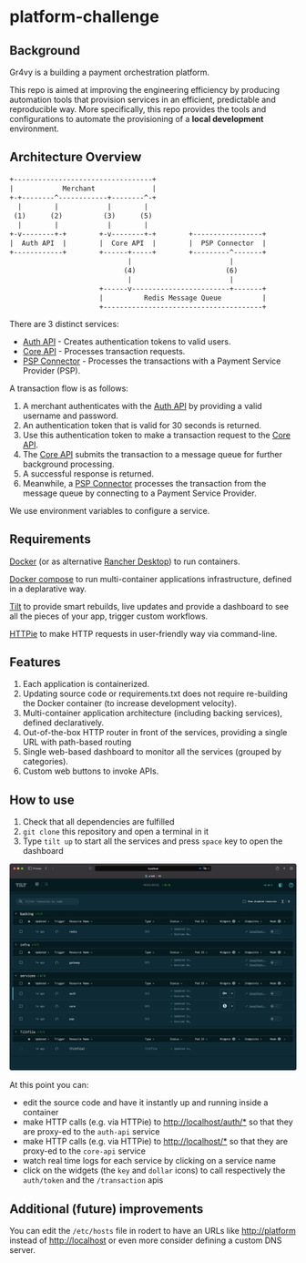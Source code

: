 # platform-challenge

## Background

Gr4vy is a building a payment orchestration platform.

This repo is aimed at improving the engineering efficiency by producing automation tools that provision services in an efficient, predictable and reproducible way. More specifically, this repo provides the tools and configurations to automate the provisioning of a **local development** environment.

## Architecture Overview

```text
+----------------------------------+
|            Merchant              |
+-+--------^------------+--------^-+
  |        |            |        |
 (1)      (2)          (3)      (5)
  |        |            |        |
+-v--------+-+        +-v--------+-+        +-----------------+
|  Auth API  |        |  Core API  |        |  PSP Connector  |
+------------+        +------+-----+        +---------^-------+
                             |                        |
                            (4)                      (6)
                             |                        |
                      +------v------------------------+-------+
                      |          Redis Message Queue          |
                      +---------------------------------------+
```

There are 3 distinct services:

- [Auth API] - Creates authentication tokens to valid users.
- [Core API] - Processes transaction requests.
- [PSP Connector] - Processes the transactions with a Payment Service Provider (PSP).

A transaction flow is as follows:

1. A merchant authenticates with the [Auth API] by providing a valid username and password.
2. An authentication token that is valid for 30 seconds is returned.
3. Use this authentication token to make a transaction request to the [Core API].
4. The [Core API] submits the transaction to a message queue for further background processing.
5. A successful response is returned.
6. Meanwhile, a [PSP Connector] processes the transaction from the message queue by connecting to a Payment Service Provider.

We use environment variables to configure a service.

## Requirements

[Docker](https://www.docker.com) (or as alternative [Rancher Desktop](https://rancherdesktop.io)) to run containers.

[Docker compose](https://docs.docker.com/compose) to run multi-container applications infrastructure, defined in a deplarative way.

[Tilt](https://tilt.dev) to provide smart rebuilds, live updates and provide a dashboard to see all the pieces of your app, trigger custom workflows.

[HTTPie](https://github.com/httpie/httpie) to make HTTP requests in user-friendly way via command-line.

## Features

1. Each application is containerized.
2. Updating source code or requirements.txt does not require re-building the Docker container (to increase development velocity).
3. Multi-container application architecture (including backing services), defined declaratively.
4. Out-of-the-box HTTP router in front of the services, providing a single URL with path-based routing
5. Single web-based dashboard to monitor all the services (grouped by categories).
6. Custom web buttons to invoke APIs.

## How to use

1. Check that all dependencies are fulfilled
2. `git clone` this repository and open a terminal in it
3. Type `tilt up` to start all the services and press `space` key to open the dashboard

![Dashboard](docs/dashboard.png "Dashboard")

At this point you can:

- edit the source code and have it instantly up and running inside a container
- make HTTP calls (e.g. via HTTPie) to <http://localhost/auth/*> so that they are proxy-ed to the `auth-api` service
- make HTTP calls (e.g. via HTTPie) to <http://localhost/*> so that they are proxy-ed to the `core-api` service
- watch real time logs for each service by clicking on a service name
- click on the widgets (the `key` and `dollar` icons) to call respectively the `auth/token` and the `/transaction` apis

## Additional (future) improvements

You can edit the `/etc/hosts` file in rodert to have an URLs like <http://platform> instead of <http://localhost>
or even more consider defining a custom DNS server.

[Auth API]: auth-api
[Core API]: core-api
[PSP Connector]: psp-connector
